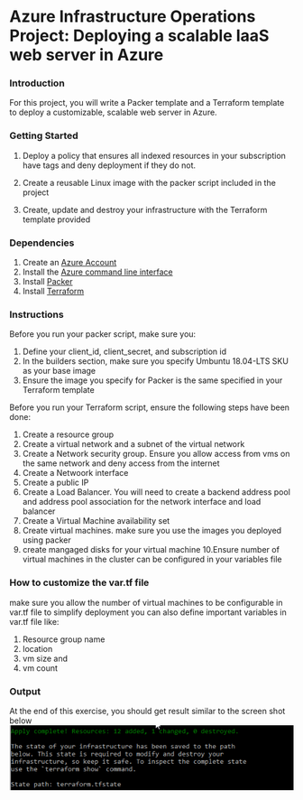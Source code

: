 # Azure Infrastructure Operations Project: Deploying a scalable IaaS web server in Azure

### Introduction
For this project, you will write a Packer template and a Terraform template to deploy a customizable, scalable web server in Azure.

### Getting Started
1. Deploy a policy that ensures all indexed resources in your subscription have tags and deny deployment if they do not.

2. Create a reusable Linux image with the packer script included in the project

3. Create, update and destroy your infrastructure with the Terraform template provided 

### Dependencies
1. Create an [Azure Account](https://portal.azure.com) 
2. Install the [Azure command line interface](https://docs.microsoft.com/en-us/cli/azure/install-azure-cli?view=azure-cli-latest)
3. Install [Packer](https://www.packer.io/downloads)
4. Install [Terraform](https://www.terraform.io/downloads.html)

### Instructions
Before you run your packer script, make sure you:
1. Define your client_id, client_secret, and subscription id
2. In the builders section, make sure you specify Umbuntu 18.04-LTS SKU as your base image
3. Ensure the image you specify for Packer is the same specified in your Terraform template

Before you run your Terraform script, ensure the following steps have been done:
1. Create a resource group
2. Create a virtual network and a subnet of the virtual network
3. Create a Network security group. Ensure you allow access from vms on the same network and deny access from the internet
4. Create a Netwoork interface
5. Create a public IP
6. Create a Load Balancer. You will need to create a backend address pool and address pool association for the network interface and load balancer
7. Create a Virtual Machine availability set
8. Create virtual machines. make sure you use the images you deployed using packer
9. create mangaged disks for your virtual machine
10.Ensure number of virtual machines in the cluster can be configured in your variables file

### How to customize the var.tf file
make sure you allow the number of virtual machines to be configurable in var.tf file to simplify deployment
you can also define important variables in var.tf file like:
1. Resource group name
2. location
3. vm size and
4. vm count


### Output
At the end of this exercise, you should get result similar to the screen shot below
![output](https://github.com/davydace/nd082-Azure-Cloud-DevOps-Starter-Code/blob/master/Output.png?raw=true)

